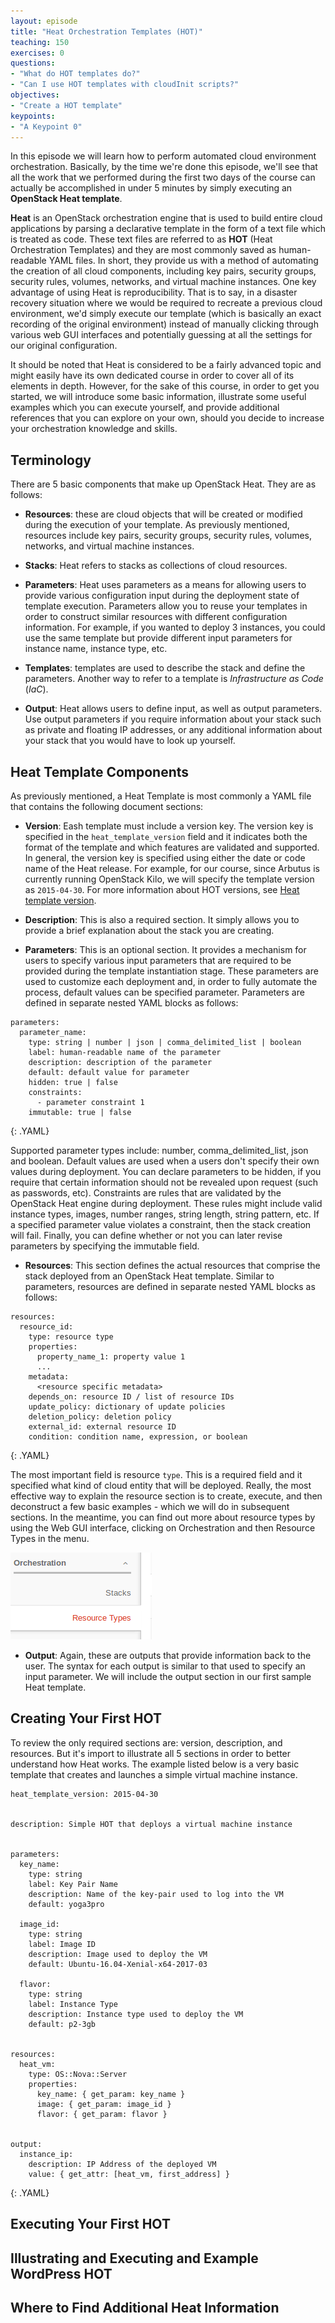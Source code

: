 ```yaml
---
layout: episode
title: "Heat Orchestration Templates (HOT)"
teaching: 150
exercises: 0
questions:
- "What do HOT templates do?"
- "Can I use HOT templates with cloudInit scripts?"
objectives:
- "Create a HOT template"
keypoints:
- "A Keypoint 0"
---
```


In this episode we will learn how to perform automated cloud environment orchestration. Basically, by the time we're done this episode, we'll see that all the work that we performed during the first two days of the course can actually be accomplished in under 5 minutes by simply executing an **OpenStack Heat template**.

**Heat** is an OpenStack orchestration engine that is used to build entire cloud applications by parsing a declarative template in the form of a text file which is treated as code. These text files are referred to as **HOT** (Heat Orchestration Templates) and they are most commonly saved as human-readable YAML files. In short, they provide us with a method of automating the creation of all cloud components, including key pairs, security groups, security rules, volumes, networks, and virtual machine instances. One key advantage of using Heat is reproducibility. That is to say, in a disaster recovery situation where we would be required to recreate a previous cloud environment, we'd simply execute our template (which is basically an exact recording of the original environment) instead of manually clicking through various web GUI interfaces and potentially guessing at all the settings for our original configuration.

It should be noted that Heat is considered to be a fairly advanced topic and might easily have its own dedicated course in order to cover all of its elements in depth. However, for the sake of this course, in order to get you started, we will introduce some basic information, illustrate some useful examples which you can execute yourself, and provide additional references that you can explore on your own, should you decide to increase your orchestration knowledge and skills.


## Terminology

There are 5 basic components that make up OpenStack Heat. They are as follows:  

- **Resources**: these are cloud objects that will be created or modified during the execution of your template. As previously mentioned, resources include key pairs, security groups, security rules, volumes, networks, and virtual machine instances.  

- **Stacks**: Heat refers to stacks as collections of cloud resources.

- **Parameters**: Heat uses parameters as a means for allowing users to provide various configuration input during the deployment state of template execution. Parameters allow you to reuse your templates in order to construct similar resources with different configuration information. For example, if you wanted to deploy 3 instances, you could use the same template but provide different input parameters for instance name, instance type, etc.  

- **Templates**: templates are used to describe the stack and define the parameters. Another way to refer to a template is *Infrastructure as Code* (*IaC*).  

- **Output**: Heat allows users to define input, as well as output parameters. Use output parameters if you require information about your stack such as private and floating IP addresses, or any additional information about your stack that you would have to look up yourself.   


## Heat Template Components

As previously mentioned, a Heat Template is most commonly a YAML file that contains the following document sections:  

- **Version**: Eash template must include a version key. The version key is specified in the `heat_template_version` field and it indicates both the format of the template and which features are validated and supported. In general, the version key is specified using either the date or code name of the Heat release. For example, for our course, since Arbutus is currently running OpenStack Kilo, we will specify the template version as `2015-04-30`. For more information about HOT versions, see [Heat template version](https://docs.openstack.org/developer/heat/template_guide/hot_spec.html#hot-spec-template-version).

- **Description**: This is also a required section. It simply allows you to provide a brief explanation about the stack you are creating.

- **Parameters**: This is an optional section. It provides a mechanism for users to specify various input parameters that are required to be provided during the template instantiation stage. These parameters are used to customize each deployment and, in order to fully automate the process, default values can be specified parameter. Parameters are defined in separate nested YAML blocks as follows:

~~~
parameters:
  parameter_name:
    type: string | number | json | comma_delimited_list | boolean
    label: human-readable name of the parameter
    description: description of the parameter
    default: default value for parameter
    hidden: true | false
    constraints:
      - parameter constraint 1
    immutable: true | false
~~~
{: .YAML}    

Supported parameter types include: number, comma_delimited_list, json and boolean. Default values are used when a users don't specify their own values during deployment. You can declare parameters to be hidden, if you require that certain information should not be revealed upon request (such as passwords, etc). Constraints are rules that are validated by the OpenStack Heat engine during deployment. These rules might include valid instance types, images, number ranges, string length, string pattern, etc. If a specified parameter value violates a constraint, then the stack creation will fail. Finally, you can define whether or not you can later revise parameters by specifying the immutable field.  

- **Resources**: This section defines the actual resources that comprise the stack deployed from an OpenStack Heat template. Similar to parameters, resources are defined in separate nested YAML blocks as follows:

~~~
resources:
  resource_id:
    type: resource type
    properties:
      property_name_1: property value 1
      ...
    metadata:
      <resource specific metadata>
    depends_on: resource ID / list of resource IDs
    update_policy: dictionary of update policies
    deletion_policy: deletion policy
    external_id: external resource ID
    condition: condition name, expression, or boolean
~~~
{: .YAML}    

The most important field is resource `type`. This is a required field and it specified what kind of cloud entity that will be deployed. Really, the most effective way to explain the resource section is to create, execute, and then deconstruct a few basic examples - which we will do in subsequent sections. In the meantime, you can find out more about resource types by using the Web GUI interface, clicking on Orchestration and then Resource Types in the menu.

<img src="../fig/web-screens/orchestration_resource_types_menu.png" alt="Web GUI Orchestration Menu"/>  

- **Output**: Again, these are outputs that provide information back to the user. The syntax for each output is similar to that used to specify an input parameter. We will include the output section in our first sample Heat template.  


## Creating Your First HOT

To review the only required sections are: version, description, and resources. But it's import to illustrate all 5 sections in order to better understand how Heat works. The example listed below is a very basic template that creates and launches a simple virtual machine instance.

~~~
heat_template_version: 2015-04-30


description: Simple HOT that deploys a virtual machine instance


parameters:
  key_name:
    type: string
    label: Key Pair Name
    description: Name of the key-pair used to log into the VM
    default: yoga3pro

  image_id:
    type: string
    label: Image ID
    description: Image used to deploy the VM
    default: Ubuntu-16.04-Xenial-x64-2017-03

  flavor:
    type: string
    label: Instance Type
    description: Instance type used to deploy the VM
    default: p2-3gb


resources:
  heat_vm:
    type: OS::Nova::Server
    properties:
      key_name: { get_param: key_name }
      image: { get_param: image_id }
      flavor: { get_param: flavor }


output:
  instance_ip:
    description: IP Address of the deployed VM
    value: { get_attr: [heat_vm, first_address] }
~~~
{: .YAML}


## Executing Your First HOT


## Illustrating and Executing and Example WordPress HOT


## Where to Find Additional Heat Information
